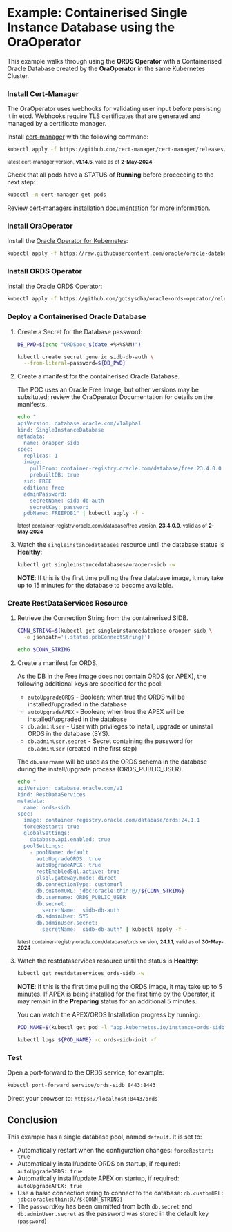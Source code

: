 # Example: Containerised Single Instance Database using the OraOperator

This example walks through using the **ORDS Operator** with a Containerised Oracle Database created by the **OraOperator** in the same Kubernetes Cluster.

### Install Cert-Manager

The OraOperator uses webhooks for validating user input before persisting it in etcd. 
Webhooks require TLS certificates that are generated and managed by a certificate manager.

Install [cert-manager](https://cert-manager.io/) with the following command:

```bash
kubectl apply -f https://github.com/cert-manager/cert-manager/releases/download/v1.14.5/cert-manager.yaml
```
<sup>latest cert-manager version, **v1.14.5**, valid as of **2-May-2024**</sup>

Check that all pods have a STATUS of **Running** before proceeding to the next step:
```bash
kubectl -n cert-manager get pods
```

Review [cert-managers installation documentation](https://cert-manager.io/docs/installation/kubectl/) for more information.

### Install OraOperator

Install the [Oracle Operator for Kubernetes](https://github.com/oracle/oracle-database-operator):

```bash
kubectl apply -f https://raw.githubusercontent.com/oracle/oracle-database-operator/main/oracle-database-operator.yaml
```

### Install ORDS Operator

Install the Oracle ORDS Operator:

```bash
kubectl apply -f https://github.com/gotsysdba/oracle-ords-operator/releases/latest/download/oracle-ords-operator.yaml
```

### Deploy a Containerised Oracle Database

1. Create a Secret for the Database password:

    ```bash
    DB_PWD=$(echo "ORDSpoc_$(date +%H%S%M)")

    kubectl create secret generic sidb-db-auth \
      --from-literal=password=${DB_PWD}
    ```
1. Create a manifest for the containerised Oracle Database.

    The POC uses an Oracle Free Image, but other versions may be subsituted; review the OraOperator Documentation for details on the manifests.

    ```bash
    echo "
    apiVersion: database.oracle.com/v1alpha1
    kind: SingleInstanceDatabase
    metadata:
      name: oraoper-sidb
    spec:
      replicas: 1
      image:
        pullFrom: container-registry.oracle.com/database/free:23.4.0.0
        prebuiltDB: true
      sid: FREE
      edition: free
      adminPassword:
        secretName: sidb-db-auth
        secretKey: password
      pdbName: FREEPDB1" | kubectl apply -f -
    ```
    <sup>latest container-registry.oracle.com/database/free version, **23.4.0.0**, valid as of **2-May-2024**</sup>

1. Watch the `singleinstancedatabases` resource until the database status is **Healthy**:

    ```bash
    kubectl get singleinstancedatabases/oraoper-sidb -w
    ```

    **NOTE**: If this is the first time pulling the free database image, it may take up to 15 minutes for the database to become available.

### Create RestDataServices Resource

1. Retrieve the Connection String from the containerised SIDB.

    ```bash
    CONN_STRING=$(kubectl get singleinstancedatabase oraoper-sidb \
      -o jsonpath='{.status.pdbConnectString}')

    echo $CONN_STRING
    ```

1. Create a manifest for ORDS.

    As the DB in the Free image does not contain ORDS (or APEX), the following additional keys are specified for the pool:
    * `autoUpgradeORDS` - Boolean; when true the ORDS will be installed/upgraded in the database
    * `autoUpgradeAPEX` - Boolean; when true the APEX will be installed/upgraded in the database
    * `db.adminUser` - User with privileges to install, upgrade or uninstall ORDS in the database (SYS).
    * `db.adminUser.secret` - Secret containing the password for `db.adminUser` (created in the first step)

    The `db.username` will be used as the ORDS schema in the database during the install/upgrade process (ORDS_PUBLIC_USER).

    ```bash
    echo "
    apiVersion: database.oracle.com/v1
    kind: RestDataServices
    metadata:
      name: ords-sidb
    spec:
      image: container-registry.oracle.com/database/ords:24.1.1
      forceRestart: true
      globalSettings:
        database.api.enabled: true
      poolSettings:
        - poolName: default
          autoUpgradeORDS: true
          autoUpgradeAPEX: true
          restEnabledSql.active: true
          plsql.gateway.mode: direct
          db.connectionType: customurl
          db.customURL: jdbc:oracle:thin:@//${CONN_STRING}
          db.username: ORDS_PUBLIC_USER
          db.secret:
            secretName:  sidb-db-auth
          db.adminUser: SYS
          db.adminUser.secret:
            secretName:  sidb-db-auth" | kubectl apply -f -
    ```
    <sup>latest container-registry.oracle.com/database/ords version, **24.1.1**, valid as of **30-May-2024**</sup>

1. Watch the restdataservices resource until the status is **Healthy**:
    ```bash
    kubectl get restdataservices ords-sidb -w
    ```

    **NOTE**: If this is the first time pulling the ORDS image, it may take up to 5 minutes.  If APEX
    is being installed for the first time by the Operator, it may remain in the **Preparing** 
    status for an additional 5 minutes.

    You can watch the APEX/ORDS Installation progress by running:

    ```bash
    POD_NAME=$(kubectl get pod -l "app.kubernetes.io/instance=ords-sidb" -o custom-columns=NAME:.metadata.name --no-headers)

    kubectl logs ${POD_NAME} -c ords-sidb-init -f
    ```

### Test

Open a port-forward to the ORDS service, for example:

```bash
kubectl port-forward service/ords-sidb 8443:8443
```

Direct your browser to: `https://localhost:8443/ords`

## Conclusion

This example has a single database pool, named `default`.  It is set to:

* Automatically restart when the configuration changes: `forceRestart: true`
* Automatically install/update ORDS on startup, if required: `autoUpgradeORDS: true`
* Automatically install/update APEX on startup, if required: `autoUpgradeAPEX: true`
* Use a basic connection string to connect to the database: `db.customURL: jdbc:oracle:thin:@//${CONN_STRING}`
* The `passwordKey` has been ommitted from both `db.secret` and `db.adminUser.secret` as the password was stored in the default key (`password`)